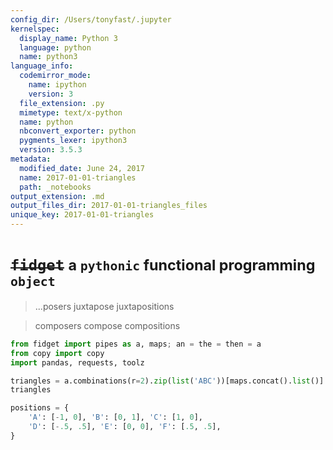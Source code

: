 ```yaml
---
config_dir: /Users/tonyfast/.jupyter
kernelspec:
  display_name: Python 3
  language: python
  name: python3
language_info:
  codemirror_mode:
    name: ipython
    version: 3
  file_extension: .py
  mimetype: text/x-python
  name: python
  nbconvert_exporter: python
  pygments_lexer: ipython3
  version: 3.5.3
metadata:
  modified_date: June 24, 2017
  name: 2017-01-01-triangles
  path: _notebooks
output_extension: .md
output_files_dir: 2017-01-01-triangles_files
unique_key: 2017-01-01-triangles
---
```


# <del>`fidget`</del> <small>a `pythonic` functional programming `object`</small>

> ...posers juxtapose juxtapositions

> composers compose compositions


```python
from fidget import pipes as a, maps; an = the = then = a
from copy import copy
import pandas, requests, toolz
```


```python
triangles = a.combinations(r=2).zip(list('ABC'))[maps.concat().list()].concatv([list('ABC')]).list()('DEF')
triangles
```


```python
positions = {
    'A': [-1, 0], 'B': [0, 1], 'C': [1, 0],
    'D': [-.5, .5], 'E': [0, 0], 'F': [.5, .5],
}
```

